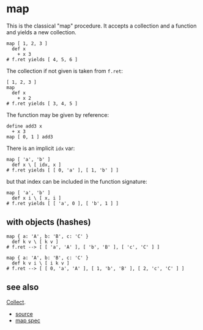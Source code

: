 
# map

This is the classical "map" procedure. It accepts a collection
and a function and yields a new collection.

```
map [ 1, 2, 3 ]
  def x
    + x 3
# f.ret yields [ 4, 5, 6 ]
```

The collection if not given is taken from `f.ret`:
```
[ 1, 2, 3 ]
map
  def x
    + x 2
# f.ret yields [ 3, 4, 5 ]
```

The function may be given by reference:
```
define add3 x
  + x 3
map [ 0, 1 ] add3
```

There is an implicit `idx` var:
```
map [ 'a', 'b' ]
  def x \ [ idx, x ]
# f.ret yields [ [ 0, 'a' ], [ 1, 'b' ] ]
```
but that index can be included in the function signature:
```
map [ 'a', 'b' ]
  def x i \ [ x, i ]
# f.ret yields [ [ 'a', 0 ], [ 'b', 1 ] ]
```

## with objects (hashes)

```
map { a: 'A', b: 'B', c: 'C' }
  def k v \ [ k v ]
# f.ret --> [ [ 'a', 'A' ], [ 'b', 'B' ], [ 'c', 'C' ] ]

map { a: 'A', b: 'B', c: 'C' }
  def k v i \ [ i k v ]
# f.ret --> [ [ 0, 'a', 'A' ], [ 1, 'b', 'B' ], [ 2, 'c', 'C' ] ]
```

## see also

[Collect](collect.md).


* [source](https://github.com/floraison/flor/tree/master/lib/flor/pcore/map.rb)
* [map spec](https://github.com/floraison/flor/tree/master/spec/pcore/map_spec.rb)

